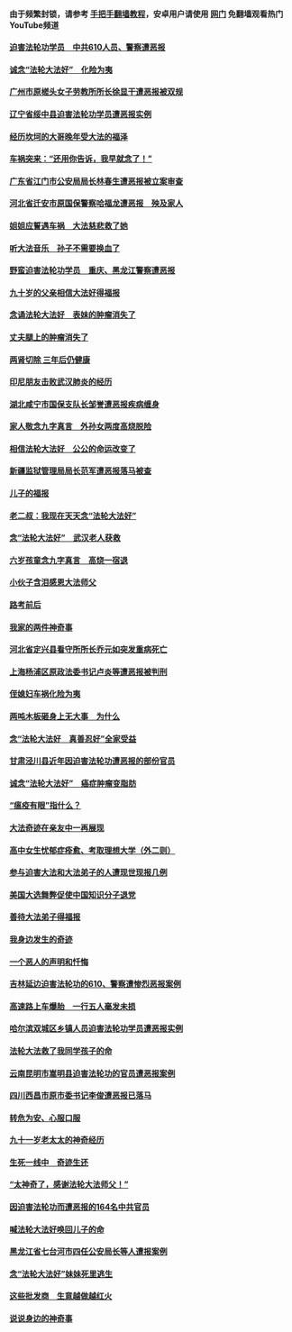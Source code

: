#### 由于频繁封锁，请参考 [手把手翻墙教程](https://github.com/gfw-breaker/guides/wiki/)，安卓用户请使用 [网门](https://github.com/gfw-breaker/nogfw/blob/master/dl.md?t=02072247) 免翻墙观看热门YouTube频道 

#### [迫害法轮功学员　中共610人员、警察遭恶报](../pages/78/419590.md?t=02072247) 

#### [诚念“法轮大法好”　化险为夷](../pages/78/419585.md?t=02072247) 

#### [广州市原槎头女子劳教所所长徐显干遭恶报被双规](../pages/78/419589.md?t=02072247) 

#### [辽宁省绥中县迫害法轮功学员遭恶报实例](../pages/78/419583.md?t=02072247) 

#### [经历坎坷的大哥晚年受大法的福泽](../pages/78/419056.md?t=02072247) 

#### [车祸突来：“还用你告诉，我早就念了！”](../pages/78/417070.md?t=02072247) 

#### [广东省江门市公安局局长林春生遭恶报被立案审查](../pages/78/419459.md?t=02072247) 

#### [河北省迁安市原国保警察哈福龙遭恶报　殃及家人](../pages/78/419413.md?t=02072247) 

#### [姐姐应誓遇车祸　大法慈悲救了她](../pages/78/419057.md?t=02072247) 

#### [听大法音乐　孙子不需要换血了](../pages/78/418919.md?t=02072247) 

#### [野蛮迫害法轮功学员　重庆、黑龙江警察遭恶报](../pages/78/419416.md?t=02072247) 

#### [九十岁的父亲相信大法好得福报](../pages/78/419418.md?t=02072247) 

#### [念诵法轮大法好　表妹的肿瘤消失了](../pages/78/419385.md?t=02072247) 

#### [丈夫腿上的肿瘤消失了](../pages/78/419041.md?t=02072247) 

#### [两肾切除 三年后仍健康](../pages/78/419317.md?t=02072247) 

#### [印尼朋友击败武汉肺炎的经历](../pages/78/419244.md?t=02072247) 

#### [湖北咸宁市国保支队长邹誉遭恶报疾病缠身](../pages/78/419191.md?t=02072247) 

#### [家人敬念九字真言　外孙女两度高烧脱险](../pages/78/419134.md?t=02072247) 

#### [相信法轮大法好　公公的命运改变了](../pages/78/419128.md?t=02072247) 

#### [新疆监狱管理局局长范军遭恶报落马被查](../pages/78/419085.md?t=02072247) 

#### [儿子的福报](../pages/78/418994.md?t=02072247) 

#### [老二叔：我现在天天念“法轮大法好”](../pages/78/418124.md?t=02072247) 

#### [念“法轮大法好”　武汉老人获救](../pages/78/419004.md?t=02072247) 

#### [六岁孩童念九字真言　高烧一宿退](../pages/78/419001.md?t=02072247) 

#### [小伙子含泪感恩大法师父](../pages/78/418960.md?t=02072247) 

#### [路考前后](../pages/78/418130.md?t=02072247) 

#### [我家的两件神奇事](../pages/78/418356.md?t=02072247) 

#### [河北省定兴县看守所所长乔元如突发重病死亡](../pages/78/418867.md?t=02072247) 

#### [上海杨浦区原政法委书记卢炎等遭恶报被判刑](../pages/78/418863.md?t=02072247) 

#### [侄媳妇车祸化险为夷](../pages/78/418858.md?t=02072247) 

#### [两吨木板砸身上无大事　为什么](../pages/78/417853.md?t=02072247) 

#### [念“法轮大法好　真善忍好”全家受益](../pages/78/418805.md?t=02072247) 

#### [甘肃泾川县近年因迫害法轮功遭恶报的部份官员](../pages/78/418748.md?t=02072247) 

#### [诚念“法轮大法好”　癌症肿瘤变脂肪](../pages/78/418750.md?t=02072247) 

#### [“瘟疫有眼”指什么？](../pages/78/418707.md?t=02072247) 

#### [大法奇迹在亲友中一再展现](../pages/78/416578.md?t=02072247) 

#### [高中女生忧郁症痊愈、考取理想大学（外二则）](../pages/78/417557.md?t=02072247) 

#### [参与迫害大法和大法弟子的人遭现世现报几例](../pages/78/418583.md?t=02072247) 

#### [美国大选舞弊促使中国知识分子退党](../pages/78/418494.md?t=02072247) 

#### [善待大法弟子得福报](../pages/78/418590.md?t=02072247) 

#### [我身边发生的奇迹](../pages/78/418487.md?t=02072247) 

#### [一个恶人的声明和忏悔](../pages/78/418504.md?t=02072247) 

#### [吉林延边迫害法轮功的610、警察遭惨烈恶报案例](../pages/78/418491.md?t=02072247) 

#### [高速路上车爆胎　一行五人毫发未损](../pages/78/418488.md?t=02072247) 

#### [哈尔滨双城区乡镇人员迫害法轮功学员遭恶报实例](../pages/78/418441.md?t=02072247) 

#### [法轮大法救了我同学孩子的命](../pages/78/418443.md?t=02072247) 

#### [云南昆明市嵩明县迫害法轮功的官员遭恶报案例](../pages/78/418353.md?t=02072247) 

#### [四川西昌市原市委书记李俊遭恶报已落马](../pages/78/418361.md?t=02072247) 

#### [转危为安、心服口服](../pages/78/418354.md?t=02072247) 

#### [九十一岁老太太的神奇经历](../pages/78/418284.md?t=02072247) 

#### [生死一线中　奇迹生还](../pages/78/418321.md?t=02072247) 

#### [“太神奇了，感谢法轮大法师父！”](../pages/78/418226.md?t=02072247) 

#### [因迫害法轮功而遭恶报的164名中共官员](../pages/78/417981.md?t=02072247) 

#### [喊法轮大法好唤回儿子的命](../pages/78/418191.md?t=02072247) 

#### [黑龙江省七台河市四任公安局长等人遭报案例](../pages/78/418152.md?t=02072247) 

#### [念“法轮大法好”妹妹死里逃生](../pages/78/417455.md?t=02072247) 

#### [这些批发商　生意越做越红火](../pages/78/418036.md?t=02072247) 

#### [说说身边的神奇事](../pages/78/416579.md?t=02072247) 

